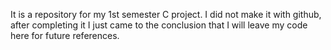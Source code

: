 It is a repository for my 1st semester C project. I did not make it with github, after completing it I just came to the conclusion that I will leave my code here for future references.
